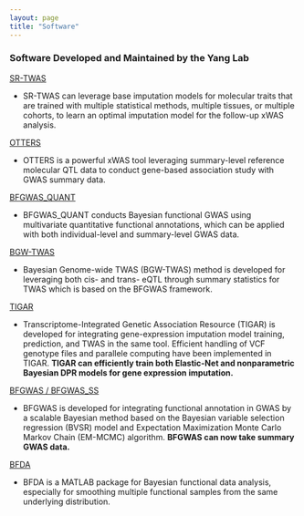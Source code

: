 ```yaml
---
layout: page
title: "Software"
---
```


### Software Developed and Maintained by the Yang Lab

<a class="btn btn-primary"
href="https://github.com/yanglab-emory/SR-TWAS"
role="button">SR-TWAS</a>

* SR-TWAS can leverage base imputation models for molecular traits that are trained with multiple statistical methods, multiple tissues, or multiple cohorts, to learn an optimal imputation model for the follow-up xWAS analysis. 

<a class="btn btn-primary"
href="https://github.com/daiqile96/OTTERS"
role="button">OTTERS</a>

* OTTERS is a powerful xWAS tool leveraging summary-level reference molecular QTL data to conduct gene-based association study with GWAS summary data. 

<a class="btn btn-primary"
href="https://github.com/yanglab-emory/BFGWAS_QUANT"
role="button">BFGWAS_QUANT</a>

* BFGWAS_QUANT conducts Bayesian functional GWAS using multivariate quantitative functional annotations, which can be applied with both individual-level and summary-level GWAS data. 


<a class="btn btn-primary"
href="https://github.com/yanglab-emory/BGW-TWAS"
role="button">BGW-TWAS</a>

* Bayesian Genome-wide TWAS (BGW-TWAS) method is developed for leveraging both cis- and trans- eQTL through summary statistics for TWAS which is based on the BFGWAS framework. 


<a class="btn btn-primary"
href="https://github.com/yanglab-emory/TIGAR"
role="button">TIGAR</a>

* Transcriptome-Integrated Genetic Association Resource (TIGAR) is developed for integrating gene-expression imputation model training, prediction, and TWAS in the same tool. Efficient handling of VCF genotype files and parallele computing have been implemented in TIGAR. **TIGAR can efficiently train both Elastic-Net and nonparametric Bayesian DPR models for gene expression imputation.**


<a class="btn btn-primary"
href="https://github.com/yjingj/BFGWAS_SS"
role="button">BFGWAS / BFGWAS_SS</a>

* BFGWAS is developed for integrating functional annotation in GWAS by a scalable Bayesian method based on the Bayesian variable selection regression (BVSR) model and Expectation Maximization Monte Carlo Markov Chain (EM-MCMC) algorithm. **BFGWAS can now take summary GWAS data.**


<a class="btn btn-primary"
href="https://github.com/yanglab-emory/BFDA"
role="button">BFDA</a>

* BFDA is a MATLAB package for Bayesian functional data analysis, especially for smoothing multiple functional samples from the same underlying distribution. 





